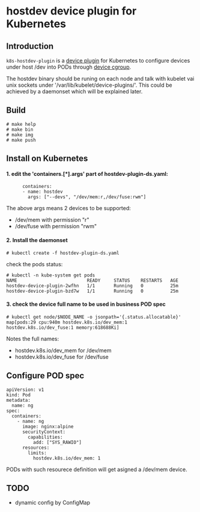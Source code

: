 # hostdev device plugin for Kubernetes

## Introduction

`k8s-hostdev-plugin` is a [device plugin](https://github.com/kubernetes/community/blob/master/contributors/design-proposals/resource-management/device-plugin.md) for Kubernetes to configure devices under host /dev into PODs through [device cgroup](https://www.kernel.org/doc/Documentation/cgroup-v1/devices.txt).

The hostdev binary should be runing on each node and talk with kubelet vai unix sockets under '/var/lib/kubelet/device-plugins/'. This could be achieved by a daemonset which will be explained later.

## Build

```
# make help
# make bin
# make img
# make push
```



## Install on Kubernetes
#### 1. edit the 'containers.[*].args' part of hostdev-plugin-ds.yaml:
```
      containers:
      - name: hostdev
        args: ["--devs", "/dev/mem:r,/dev/fuse:rwm"]
```

The above args means 2 devices to be supported: 
- /dev/mem with permission "r"
- /dev/fuse with permission "rwm" 


#### 2. Install the daemonset
```
# kubectl create -f hostdev-plugin-ds.yaml
```

check the pods status:
```
# kubectl -n kube-system get pods
NAME                          READY     STATUS    RESTARTS   AGE
hostdev-device-plugin-2wfhn   1/1       Running   0          25m
hostdev-device-plugin-bzd7w   1/1       Running   0          25m
```

#### 3. check the device full name to be used in business POD spec
```
# kubectl get node/$NODE_NAME -o jsonpath='{.status.allocatable}'
map[pods:29 cpu:940m hostdev.k8s.io/dev_mem:1 hostdev.k8s.io/dev_fuse:1 memory:618688Ki]
```
Notes the full names:
- hostdev.k8s.io/dev_mem for /dev/mem
- hostdev.k8s.io/dev_fuse for /dev/fuse

## Configure POD spec

```
apiVersion: v1
kind: Pod
metadata:
  name: ng
spec:
  containers:
    - name: ng
      image: nginx:alpine
      securityContext:
        capabilities:
          add: ["SYS_RAWIO"]
      resources:
        limits:
          hostdev.k8s.io/dev_mem: 1
```

PODs with such resourece definition will get asigned a /dev/mem device.


## TODO
- dynamic config by ConfigMap
